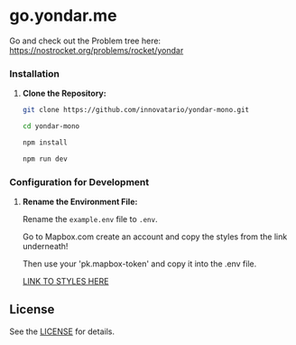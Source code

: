 # go.yondar.me

Go and check out the Problem tree here: https://nostrocket.org/problems/rocket/yondar

### Installation

1. **Clone the Repository:**

    ```bash
    git clone https://github.com/innovatario/yondar-mono.git

    cd yondar-mono
    
    npm install

    npm run dev
    ```

### Configuration for Development

 1. **Rename the Environment File:**

    Rename the `example.env` file to `.env`. 

    Go to Mapbox.com create an account and copy the styles from the link underneath! 

    Then use your 'pk.mapbox-token' and copy it into the .env file.

    [LINK TO STYLES HERE](https://api.mapbox.com/styles/v1/innovatar/clnw247z1001f01ri43tacxbg.html?title=copy&access_token=pk.eyJ1IjoiaW5ub3ZhdGFyIiwiYSI6ImNrNW9ldnR0ejA2OGIzZXBjYnM3eWlndnUifQ.yRId8fHdrFQvHGytpfiLCw&zoomwheel=true&fresh=true#15.13/)
  


## License

See the [LICENSE](./LICENSE) for details.
